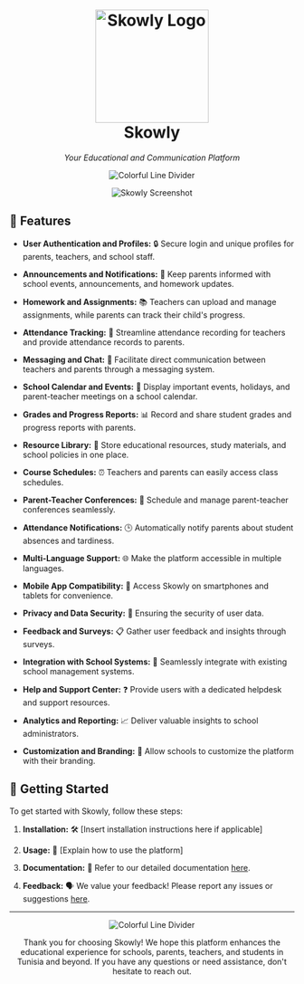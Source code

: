 <h1 align="center">
<img src="https://i.imgur.com/wsjAtqp.png" alt="Skowly Logo" width="200" height="200">
  <br>
  Skowly
</h1>

<p align="center">
  <em>Your Educational and Communication Platform</em>
</p>

<p align="center">
  <img src="https://i.imgur.com/n5ic0e1.png" alt="Colorful Line Divider">
</p>

<p align="center">
  <img src="https://i.imgur.com/cTx1ulo.png" alt="Skowly Screenshot">
</p>

## 🚀 Features

- **User Authentication and Profiles:** 🔒 Secure login and unique profiles for parents, teachers, and school staff.

- **Announcements and Notifications:** 📢 Keep parents informed with school events, announcements, and homework updates.

- **Homework and Assignments:** 📚 Teachers can upload and manage assignments, while parents can track their child's progress.

- **Attendance Tracking:** 📅 Streamline attendance recording for teachers and provide attendance records to parents.

- **Messaging and Chat:** 💬 Facilitate direct communication between teachers and parents through a messaging system.

- **School Calendar and Events:** 📆 Display important events, holidays, and parent-teacher meetings on a school calendar.

- **Grades and Progress Reports:** 📊 Record and share student grades and progress reports with parents.

- **Resource Library:** 📖 Store educational resources, study materials, and school policies in one place.

- **Course Schedules:** ⏰ Teachers and parents can easily access class schedules.

- **Parent-Teacher Conferences:** 🤝 Schedule and manage parent-teacher conferences seamlessly.

- **Attendance Notifications:** 🕒 Automatically notify parents about student absences and tardiness.

- **Multi-Language Support:** 🌐 Make the platform accessible in multiple languages.

- **Mobile App Compatibility:** 📱 Access Skowly on smartphones and tablets for convenience.

- **Privacy and Data Security:** 🔐 Ensuring the security of user data.

- **Feedback and Surveys:** 📋 Gather user feedback and insights through surveys.

- **Integration with School Systems:** 🔌 Seamlessly integrate with existing school management systems.

- **Help and Support Center:** ❓ Provide users with a dedicated helpdesk and support resources.

- **Analytics and Reporting:** 📈 Deliver valuable insights to school administrators.

- **Customization and Branding:** 🎨 Allow schools to customize the platform with their branding.

## 🌟 Getting Started

To get started with Skowly, follow these steps:

1. **Installation:** 🛠️ [Insert installation instructions here if applicable]

2. **Usage:** 📘 [Explain how to use the platform]

3. **Documentation:** 📃 Refer to our detailed documentation [here](link_to_docs).

4. **Feedback:** 🗣️ We value your feedback! Please report any issues or suggestions [here](link_to_issues).

---

<p align="center">
  <img src="colorful_line.png" alt="Colorful Line Divider">
</p>

<p align="center">
  Thank you for choosing Skowly! We hope this platform enhances the educational experience for schools, parents, teachers, and students in Tunisia and beyond. If you have any questions or need assistance, don't hesitate to reach out.
</p>

